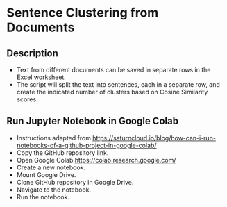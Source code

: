 # Sentence Clustering from Documents

## Description
* Text from different documents can be saved in separate rows in the Excel worksheet.
* The script will split the text into sentences, each in a separate row, and create the indicated number of clusters based on Cosine Similarity scores.

## Run Jupyter Notebook in Google Colab
* Instructions adapted from https://saturncloud.io/blog/how-can-i-run-notebooks-of-a-github-project-in-google-colab/
* Copy the GitHub repository link.
* Open Google Colab https://colab.research.google.com/
* Create a new notebook.
* Mount Google Drive.
* Clone GitHub repository in Google Drive.
* Navigate to the notebook.
* Run the notebook.

